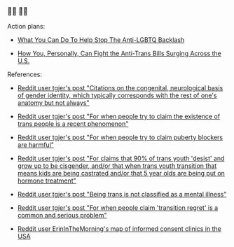 ### 🏳️‍🌈  🏳️‍⚧️ 

Action plans:

* [What You Can Do To Help Stop The Anti-LGBTQ Backlash](https://github.com/fight-against-hate/fight-against-hate/blob/main/action-plans/What-You-Can-Do-To-Help-Stop-The-Anti-LGBTQ-Backlash.md)

* [How You, Personally, Can Fight the Anti-Trans Bills Surging Across the U.S.](https://www.vice.com/en/article/bvzge5/how-to-fight-anti-trans-bills-legislation-united-states-activism)

References:

* [Reddit user tgjer's post "Citations on the congenital, neurological basis of gender identity, which typically corresponds with the rest of one's anatomy but not always"](https://github.com/fight-against-hate/fight-against-hate/blob/main/references/tgjer_citations.md)

* [Reddit user tgjer's post "For when people try to claim the existence of trans people is a recent phenomenon"](https://github.com/fight-against-hate/fight-against-hate/blob/main/references/tgjer_history.md)

* [Reddit user tgjer's post "For when people try to claim puberty blockers are harmful"](https://github.com/fight-against-hate/fight-against-hate/blob/main/references/tgjer_blockers.md)

* [Reddit user tgjer's post "For claims that 90% of trans youth 'desist' and grow up to be cisgender, and/or that when trans youth transition that means kids are being castrated and/or that 5 year olds are being put on hormone treatment"](https://github.com/fight-against-hate/fight-against-hate/blob/main/references/tgjer_youth_desistance.md)

* [Reddit user tgjer's post "Being trans is not classified as a mental illness"](https://github.com/fight-against-hate/fight-against-hate/blob/main/references/tgjer_mental_illness.md)

* [Reddit user tgjer's post "For when people claim 'transition regret' is a common and serious problem"](https://github.com/fight-against-hate/fight-against-hate/blob/main/references/tgjer_regret.md)

* [Reddit user ErinInTheMorning's map of informed consent clinics in the USA](https://www.google.com/maps/d/u/0/viewer?mid=1DxyOTw8dI8n96BHFF2JVUMK7bXsRKtzA)
